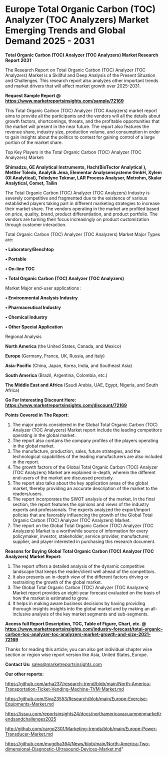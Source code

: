  # Europe Total Organic Carbon (TOC) Analyzer (TOC Analyzers) Market Emerging Trends and Global Demand 2025 - 2031

<strong>Total Organic Carbon (TOC) Analyzer (TOC Analyzers) Market Research Report 2031</strong>

The Research Report on Total Organic Carbon (TOC) Analyzer (TOC Analyzers) Market is a Skillful and Deep Analysis of the Present Situation and Challenges. This research report also analyzes other important trends and market drivers that will affect market growth over 2025-2031.

<strong>Request Sample Report @ <a href=https://www.marketreportsinsights.com/sample/72169>https://www.marketreportsinsights.com/sample/72169</a></strong>

This Total Organic Carbon (TOC) Analyzer (TOC Analyzers) market report aims to provide all the participants and the vendors will all the details about growth factors, shortcomings, threats, and the profitable opportunities that the market will present in the near future. The report also features the revenue share, industry size, production volume, and consumption in order to gain insights about the politics to contest for gaining control of a large portion of the market share.

Top Key Players in the Total Organic Carbon (TOC) Analyzer (TOC Analyzers) Market:

<strong>Shimadzu, GE Analytical Instruments, Hach(BioTector Analytical ), Mettler Toledo, Analytik Jena, Elementar Analysensysteme GmbH, Xylem (OI Analytical), Teledyne Tekmar, LAR Process Analyser, Metrohm, Skalar Analytical, Comet, Tailin</strong>

The Total Organic Carbon (TOC) Analyzer (TOC Analyzers) Industry is severely competitive and fragmented due to the existence of various established players taking part in different marketing strategies to increase their market share. The vendors operating in the market are profiled based on price, quality, brand, product differentiation, and product portfolio. The vendors are turning their focus increasingly on product customization through customer interaction.

Total Organic Carbon (TOC) Analyzer (TOC Analyzers) Market Major Types are:

<strong>• Laboratory/Benchtop

• Portable

• On-line TOC

• Total Organic Carbon (TOC) Analyzer (TOC Analyzers)</strong>

Market Major end-user applications :

<strong>• Environmental Analysis Industry

• Pharmaceutical Industry

• Chemical Industry

• Other Special Application</strong>

Regional Analysis

</u><strong><b>North America</b></strong> (the United States, Canada, and Mexico)

<strong><b>Europe </b></strong>(Germany, France, UK, Russia, and Italy)

<strong><b>Asia-Pacific</b></strong> (China, Japan, Korea, India, and Southeast Asia)

<strong><b>South America</b></strong> (Brazil, Argentina, Colombia, etc.)

<strong><b>The Middle East and Africa</b></strong> (Saudi Arabia, UAE, Egypt, Nigeria, and South Africa)

<strong>Go For Interesting Discount Here: <a href=https://www.marketreportsinsights.com/discount/72169>https://www.marketreportsinsights.com/discount/72169</a></strong>

<strong>Points Covered in The Report:</strong>
<ol>
  <li>The major points considered in the Global Total Organic Carbon (TOC) Analyzer (TOC Analyzers) Market report include the leading competitors operating in the global market.</li>
  <li>The report also contains the company profiles of the players operating in the global market.</li>
  <li>The manufacture, production, sales, future strategies, and the technological capabilities of the leading manufacturers are also included in the report.</li>
  <li>The growth factors of the Global Total Organic Carbon (TOC) Analyzer (TOC Analyzers) Market are explained in-depth, wherein the different end-users of the market are discussed precisely.</li>
  <li>The report also talks about the key application areas of the global market, thereby providing an accurate description of the market to the readers/users.</li>
  <li>The report incorporates the SWOT analysis of the market. In the final section, the report features the opinions and views of the industry experts and professionals. The experts analyzed the export/import policies that are favorably influencing the growth of the Global Total Organic Carbon (TOC) Analyzer (TOC Analyzers) Market.</li>
  <li>The report on the Global Total Organic Carbon (TOC) Analyzer (TOC Analyzers) Market is a worthwhile source of information for every policymaker, investor, stakeholder, service provider, manufacturer, supplier, and player interested in purchasing this research document.</li>
</ol>
<strong>Reasons for Buying Global Total Organic Carbon (TOC) Analyzer (TOC Analyzers) Market Report:</strong>

<ol>
  <li>The report offers a detailed analysis of the dynamic competitive landscape that keeps the reader/client well ahead of the competitors.</li>
  <li>It also presents an in-depth view of the different factors driving or restraining the growth of the global market.</li>
  <li>The Global Total Organic Carbon (TOC) Analyzer (TOC Analyzers) Market report provides an eight-year forecast evaluated on the basis of how the market is estimated to grow.</li>
  <li>It helps in making aware business decisions by having providing thorough insights insights into the global market and by making an all-inclusive analysis of the key market segments and sub-segments.</li>
</ol>
<strong>Access full Report Description, TOC, Table of Figure, Chart, etc. @ <a href=https://www.marketreportsinsights.com/industry-forecast/total-organic-carbon-toc-analyzer-toc-analyzers-market-growth-and-size-2021-72169>https://www.marketreportsinsights.com/industry-forecast/total-organic-carbon-toc-analyzer-toc-analyzers-market-growth-and-size-2021-72169</a></strong>


Thanks for reading this article; you can also get individual chapter wise section or region wise report version like Asia, United States, Europe.

<strong>Contact Us:</strong>
sales@marketreportsinsights.com

<strong>Our other reports:</strong>

<a href=https://github.com/arha237/research-trend/blob/main/North-America-Transportation-Ticket-Vending-Machine-TVM-Market.md>https://github.com/arha237/research-trend/blob/main/North-America-Transportation-Ticket-Vending-Machine-TVM-Market.md</a>

<a href=https://github.com/Siya23553/Research/blob/main/Europe-Exercise-Equipments-Market.md>https://github.com/Siya23553/Research/blob/main/Europe-Exercise-Equipments-Market.md</a>

<a href=https://issuu.com/reportsinsights24/docs/northamericavacuumpenmarkettrendsandchallenges2025>https://issuu.com/reportsinsights24/docs/northamericavacuumpenmarkettrendsandchallenges2025</a>

<a href=http://github.com/cargo2301/Marketing-trends/blob/main/Europe-Power-Transducer-Market.md>http://github.com/cargo2301/Marketing-trends/blob/main/Europe-Power-Transducer-Market.md</a>

<a href=https://github.com/mugdha364/News/blob/main/North-America-Two-dimensional-Diagnostic-Ultrasound-Devices-Market.md>https://github.com/mugdha364/News/blob/main/North-America-Two-dimensional-Diagnostic-Ultrasound-Devices-Market.md</a>"
